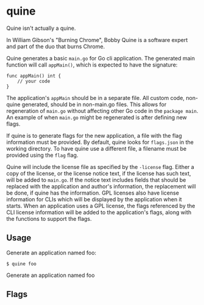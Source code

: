 # quine
Quine isn't actually a quine.

In William Gibson's "Burning Chrome", Bobby Quine is a software expert and part of the duo that burns Chrome.

Quine generates a basic `main.go` for Go cli application. The generated main function will call `appMain()`, which is expected to have the signature:

    func appMain() int {
		// your code
	}

The application's `appMain` should be in a separate file. All custom code, non-quine generated, should be in non-main.go files. This allows for regeneration of `main.go` without affecting other Go code in the `package main`. An example of when `main.go` might be regenerated is after defining new flags.

If quine is to generate flags for the new application, a file with the flag information must be provided. By default, quine looks for `flags.json` in the working directory. To have quine use a different file, a filename must be provided using the `flag` flag.

Quine will include the license file as specified by the `-license` flag. Either a copy of the license, or the license notice text, if the license has such text, will be added to `main.go`. If the notice text includes fields that should be replaced with the application and author's information, the replacement will be done, if quine has the information. GPL licenses also have license information for CLIs which will be displayed by the application when it starts. When an application uses a GPL license, the flags referenced by the CLI license information will be added to the application's flags, along with the functions to support the flags.


## Usage
Generate an application named foo:

    $ quine foo


Generate an application named foo

## Flags
